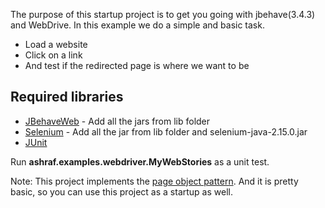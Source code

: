 The purpose of this startup project is to get you going with jbehave(3.4.3) and WebDrive. In this example we do a simple and basic task.<br/>

* Load a website
* Click on a link
* And test if the redirected page is where we want to be

Required libraries
------------------
* [JBehaveWeb](http://jbehave.org/reference/downloads/web/bin/stable) - Add all the jars from lib folder
* [Selenium](http://selenium.googlecode.com/files/selenium-java-2.15.0.zip)   -   Add all the jar from lib folder and selenium-java-2.15.0.jar
* [JUnit](https://github.com/KentBeck/junit/downloads)

Run <b>ashraf.examples.webdriver.MyWebStories</b> as a unit test.

Note: This project implements the [page object pattern](http://code.google.com/p/selenium/wiki/PageObjects). And it is pretty basic, so you can use this project as a startup as well.